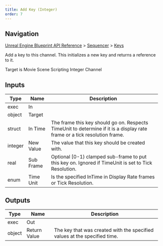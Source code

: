 ```yaml
---
title: Add Key (Integer)
order: 7
---
```

## Navigation

[Unreal Engine Blueprint API Reference](https://dev.epicgames.com/documentation/en-us/unreal-engine/BlueprintAPI) > [Sequencer](https://dev.epicgames.com/documentation/en-us/unreal-engine/BlueprintAPI/Sequencer) > [Keys](https://dev.epicgames.com/documentation/en-us/unreal-engine/BlueprintAPI/Sequencer/Keys)

Add a key to this channel. This initializes a new key and returns a reference to it.

Target is Movie Scene Scripting Integer Channel

## Inputs

| Type | Name | Description |
| --- | --- | --- |
| exec | In |  |
| object | Target |  |
| struct | In Time | The frame this key should go on. Respects TimeUnit to determine if it is a display rate frame or a tick resolution frame. |
| integer | New Value | The value that this key should be created with. |
| real | Sub Frame | Optional \[0-1) clamped sub-frame to put this key on. Ignored if TimeUnit is set to Tick Resolution. |
| enum | Time Unit | Is the specified InTime in Display Rate frames or Tick Resolution. |

## Outputs

| Type | Name | Description |
| --- | --- | --- |
| exec | Out |  |
| object | Return Value | The key that was created with the specified values at the specified time. |
